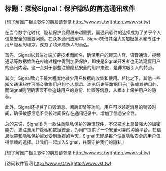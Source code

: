 ## **标题：探秘Signal：保护隐私的首选通讯软件**

[想了解推广相关软件的朋友请登录 http://www.vst.tw](http://www.vst.tw)

在当今数字化时代，隐私保护变得越来越重要，而通讯软件的选择成为了关乎个人信息安全的重要问题。在众多通讯应用中，Signal凭借其强大的加密技术和专注于用户隐私的理念，成为了越来越多人的首选。

首先，Signal以其端对端加密技术而闻名，确保用户的聊天内容、语音通话、视频通话等数据始终在传输过程中得到加密保护，即使是Signal开发者也无法窥探用户的通讯内容。这一点对于那些注重隐私安全的用户来说，是非常吸引人的特点。

其次，Signal致力于最大程度地减少用户数据的收集和使用。相比之下，其他一些知名通讯软件可能会收集用户的个人信息、浏览历史等数据用于广告或其他目的，而Signal则明确表示不会追踪用户的身份、位置等信息，从根本上保护用户的隐私。

此外，Signal还提供了自毁消息、阅后即焚等功能，用户可以设定消息的销毁时间，确保敏感信息不会长时间保存在通讯记录中，增加了信息安全性。

总的来说，Signal作为一款注重隐私保护的通讯软件，不仅技术上具备强大的加密能力，更注重用户隐私和数据安全，为用户提供了一个安全可靠的沟通平台。在信息泄霄和隐私保护越发受到重视的今天，Signal无疑是每个注重隐私安全的用户值得信赖的选择。让我们一起加入Signal，共同守护我们的隐私！

[想了解推广相关软件的朋友请登录 http://www.vst.tw](http://www.vst.tw)


[访问软件官网 http://www.vst.tw](http://www.vst.tw)
